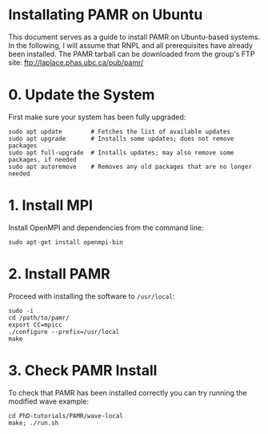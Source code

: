 Installating PAMR on Ubuntu
===========================

This document serves as a guide to install PAMR on Ubuntu-based systems. In the following, I will assume that RNPL and all prerequisites have already been installed. The PAMR tarball can be downloaded from the group's FTP site: ftp://laplace.phas.ubc.ca/pub/pamr/

# 0. Update the System

First make sure your system has been fully upgraded:
```
sudo apt update        # Fetches the list of available updates
sudo apt upgrade       # Installs some updates; does not remove packages
sudo apt full-upgrade  # Installs updates; may also remove some packages, if needed
sudo apt autoremove    # Removes any old packages that are no longer needed
```

# 1. Install MPI

Install OpenMPI and dependencies from the command line:
```
sudo apt-get install openmpi-bin
```

# 2. Install PAMR
Proceed with installing the software to `/usr/local`:
```
sudo -i
cd /path/to/pamr/
export CC=mpicc
./configure --prefix=/usr/local
make
```

# 3. Check PAMR Install

To check that PAMR has been installed correctly you can try running the modified wave example:
```
cd PhD-tutorials/PAMR/wave-local
make; ./run.sh
```
